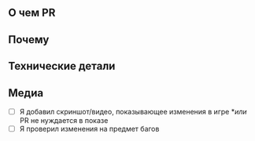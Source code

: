 
## О чем PR

## Почему

## Технические детали

## Медиа

- [ ] Я добавил скриншот/видео, показывающее изменения в игре **или* PR не нуждается в показе
- [ ] Я проверил изменения на предмет багов
